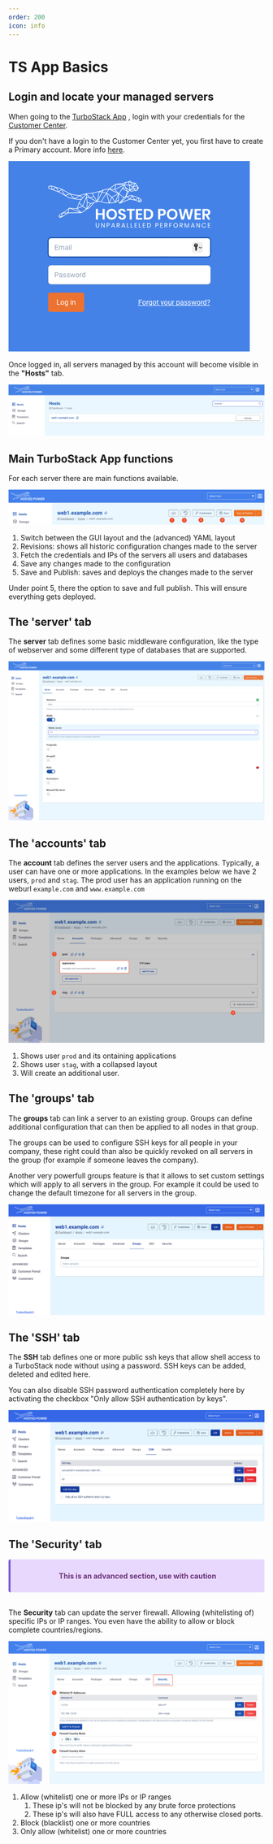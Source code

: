 ```yaml
---
order: 200
icon: info
---
```

# TS App Basics

## Login and locate your managed servers

When going to the [TurboStack App](https://my.turbostack.app/ "TurboStack App") , login with your credentials for the [Customer Center](https://portal.hosted-power.com/ "Customer Center").

If you don't have a login to the Customer Center yet, you first have to create a Primary account. More info [here](https://docs.turbostack.app/#create-a-customer-profile).

![TurboStackAppLogin](../img/turbostackapp/basicinstall/tsa_login1.png)

Once logged in, all servers managed by this account will become visible in the **"Hosts"** tab.

![TurboStackAppServers](../img/turbostackapp/basicinstall/tsa_home_servers1.png)

## Main TurboStack App functions

For each server there are main functions available.

![TurboStackAppHeader](../img/turbostackapp/basicinstall/tsa_server_header1.png)

1. Switch between the GUI layout and the (advanced) YAML layout
2. Revisions: shows all historic configuration changes made to the server
3. Fetch the credentials and IPs of the servers all users and databases
4. Save any changes made to the configuration
5. Save and Publish: saves and deploys the changes made to the server

Under point 5, there the option to save and full publish.
This will ensure everything gets deployed.

## The 'server' tab

The **server** tab defines some basic middleware configuration, like the type of webserver and some different type of databases that are supported.

![TurboStackAppServerTab](../img/turbostackapp/basicinstall/tsa_server_tab1.png)

## The 'accounts' tab

The **account** tab defines the server users and the applications. Typically, a user can have one or more
applications.
In the examples below we have 2 users, `prod` and `stag`.
The prod user has an application running on the weburl `example.com` and `www.example.com`

![TurboStackAppAccountTab](../img/turbostackapp/basicinstall/tsa_account_tab1.png)

1. Shows user `prod` and its ontaining applications
2. Shows user `stag`, with a collapsed layout
3. Will create an additional user.

## The 'groups' tab

The **groups** tab can link a server to an existing group.
Groups can define additional configuration that can then be applied to all nodes in that group. 

The groups can be used to configure SSH keys for all people in your company, these right could than also be quickly revoked on all servers in the group (for example if someone leaves the company).

Another very powerfull groups feature is that it allows to set custom settings which will apply to all servers in the group. For example it could be used to change the default timezone for all servers in the group.

![TurboStackAppGroupTab](../img/turbostackapp/basicinstall/tsa_group_tab1.png)

## The 'SSH' tab

The **SSH** tab defines one or more public ssh keys that allow shell access to a TurboStack node without using a password.
SSH keys can be added, deleted and edited here.

You can also disable SSH password authentication completely here by activating the checkbox "Only allow SSH authentication by keys".

![TurboStackAppSshTab](../img/turbostackapp/basicinstall/tsa_ssh_tab1.png)

## The 'Security' tab

<div class="warning" style='background-color:#E9D8FD; color: #69337A; border-left: solid #805AD5 4px; border-radius: 4px; padding:0.7em;'>
<span>
<p style='margin-top:1em; text-align:center'>
<b>This is an advanced section, use with caution</b></p>
</span>
</div><br>

The **Security** tab can update the server firewall. Allowing (whitelisting of) specific IPs or IP ranges.
You even have the ability to allow or block complete countries/regions.

![TurboStackAppSecurityTab](../img/turbostackapp/basicinstall/tsa_security_tab1.png)

1. Allow (whitelist) one or more IPs or IP ranges
   1. These ip's will not be blocked by any brute force protections
   2. These ip's will also have FULL access to any otherwise closed ports.
2. Block (blacklist) one or more countries
3. Only allow (whitelist) one or more countries
